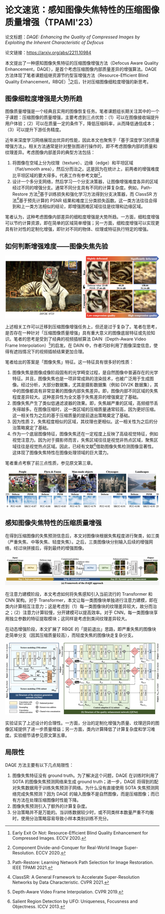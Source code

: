 # 论文速览：感知图像失焦特性的压缩图像质量增强（TPAMI'23）

论文标题：*DAQE: Enhancing the Quality of Compressed Images by Exploiting the Inherent Characteristic of Defocus*

论文链接：https://arxiv.org/abs/2211.10984

本文提出了一种感知图像失焦特征的压缩图像增强方法（Defocus Aware Quality Enhancement，DAQE），是首个考虑压缩图像内部质量差异的增强算法。DAQE 方法体现了笔者课题组继资源节约型盲增强方法（Resource-Efficient Blind Quality Enhancement，RBQE）[^rbqe]之后，针对压缩图像细粒度增强的新思考。

## 图像细粒度增强是大势所趋

图像质量增强是一个经典且实用的图像恢复任务。笔者课题组长期关注其中的一个子课题：压缩图像的质量增强，主要考虑到三点优势：（1）可以在图像接收端提升用户体验；（2）可以在质量一定的条件下，降低压缩码率，从而降低通信成本；（3）可以提升下游任务精度。

近年来深度学习网络展现出优异的性能，因此本文也聚焦于「基于深度学习的质量增强方法」。相关方法通常是针对整张图进行操作的，即不考虑图像内部的质量和纹理差异。考虑图像内部差异的典型方法包括：

1. 将图像在空域上分为纹理（texture）、边缘（edge）和平坦区域（flat/smooth area），然后分而治之。这是因为在统计上，前两者的增强难度比平坦区域的要大得多。代表工作有参考文献[^divide]。
2. 设计一个多分支网络，然后学习一个分支决策器，让图像增强难度各异的区域经过不同的增强分支。通常不同分支具有不同的计算复杂度。例如，Path-Restore 方法[^path]基于训练损失和强化学习方法得到分支决策器，而 ClassSR 方法[^classsr]基于预先计算的 PSNR 结果和难度三分类损失函数。这一类方法往往会得到和上一类方法相似的结论，即增强困难区域往往是纹理和边缘区域。

笔者认为，这种考虑图像内部差异的细粒度增强是大势所趋。一方面，细粒度增强可以节约计算资源，即在简单的区域简单增强；另一方面，细粒度增强可以实现更具有针对性的定制化增强，即针对不同的物体、纹理或特征执行特定的增强。

## 如何判断增强难度——图像失焦先验

![图像失焦与压缩质量具有强相关性](assets/daqe/image-20230410105945859.png)

上述相关工作可以迁移到压缩图像增强任务上，但还是过于复杂了。笔者在思考，是否存在一种针对「压缩图像质量增强」具有重大意义的图像底层特征或先验知识。笔者的思考是受到了经典的视频插帧算法 DAIN（Depth-Aware Video Frame Interpolation）[^dain]的启发。在 DAIN 中，作者巧妙利用了图像深度信息，使得有遮挡情况下的视频插帧结果更加合理。

笔者给出的答案是「图像失焦」特征。这一特征具有很多好的性质：

1. 图像失焦是图像成像阶段固有的光学畸变过程，是自然图像中普遍存在的光学特征。并且，图像失焦也是一项非常成熟的渲染技术，也被广泛用于生成图像。经过分析，大部分数据集，尤其是摄影数据集（例如 DIV2K 数据集），其中的图像都具有非常显著的图像内部失焦差异。即，图像内部不同区域的失焦程度差异较大。这种差异性为全文基于失焦差异的增强奠定了基础。
2. 图像失焦产生了类似低通滤波器的效果。即，失焦越严重的区域，高频细节丢失得越多。在图像压缩时，这一类区域的压缩质量通常较高，因为更好压缩。这一相关性为之后的基于压缩质量的提前退出策略奠定了基础。
3. 因为性质 2，失焦程度相似的区域，其纹理也更相似。这一相关性为之后的分治策略奠定了基础。
4. 作为一个底层图像特征，图像失焦还在一定程度上反映了高级视觉特征，例如视觉注意力。因为对于摄影师而言，失焦区域往往是视觉非热点区域，聚焦区域往往是视觉热点区域。因此，已经有文献[^saliency]借助图像失焦检测图像显著性。这体现了图像失焦特性在图像处理领域的巨大潜力。

笔者重点考察了前三点性质，参见原文第三章。

![上述相关性在数据集中得到广泛验证](assets/daqe/image-20230410110106430.png)

## 感知图像失焦特性的压缩质量增强

在得到压缩图像的失焦预测信息后，本文对图像块根据失焦程度进行聚类，如三类（严重失焦、中等失焦、轻度失焦）。之后，三类图像块分别输入后续的增强网络，经过块拼接后，得到最终的增强图像。

![整体框架](assets/daqe/image-20230410105827150.png)

在注意力建模阶段，本文考虑如何将失焦感知引入当前流行的 Transformer 和 CNN 架构。对于 Transformer，本文让每一类图像块单独进行注意力建模，即在类内计算相互注意力；这是考虑到（1）每一类图像块的纹理差异较大，故分而治之；（2）注意力计算较慢，分开建模可以提高效率。对于 CNN，每一类图像块享用独立参数的特征提取模块；这同样是考虑到类间纹理差异较大。

在动态增强阶段，本文扩展了 RBQE 的「提前退出」思路，即严重失焦的图像块走简单分支（因其压缩质量较高），而轻度失焦的图像块走复杂分支。

![注意力建模与动态质量增强](assets/daqe/image-20230410110358388.png)

实验证实了上述设计的合理性。一方面，分治的定制化增强为质量、纹理迥异的图像区域提供了进一步质量增益；另一方面，类内计算降低了计算复杂度和学习难度。实验细节请参见原文第五章。

## 局限性

DAQE 方法主要有以下几点局限性：

1. 图像失焦特征没有 ground truth。为了解决这个问题，DAQE 在训练时利用了 SOTA 的图像失焦预测网络来生成 ground truth；进一步，DAQE 将得到的配对失焦数据用于训练失焦预测子网络。为什么没有直接使用 SOTA 失焦预测网络完成失焦预测？因为 DAQE 的输入图像不是自然图像，而是压缩图像；而已有方法在处理压缩图像时性能下降。
2. 图像失焦预测引入了额外的计算复杂度。
3. 分治策略并不是万能的。当训练数据较少时，或不同类样本数量严重不均衡时，使用分治策略容易导致小样本类别训练不充分。

[^rbqe]: Early Exit Or Not: Resource-Efficient Blind Quality Enhancement for Compressed Images. ECCV 2020.

[^divide]: Component Divide-and-Conquer for Real-World Image Super-Resolution. ECCV 2020.

[^path]: Path-Restore: Learning Network Path Selection for Image Restoration. IEEE TPAMI 2021.

[^classsr]: ClassSR: A General Framework to Accelerate Super-Resolution Networks by Data Characteristic. CVPR 2021.

[^dain]: Depth-Aware Video Frame Interpolation. CVPR 2019.

[^saliency]: Salient Region Detection by UFO: Uniqueness, Focusness and Objectness. ICCV 2013.
